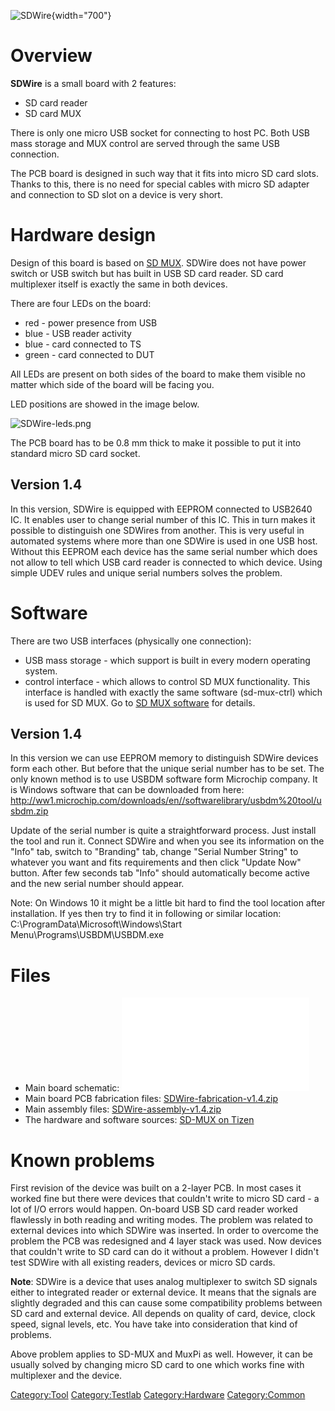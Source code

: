 ![SDWire](SDWire.png "SDWire"){width="700"}

Overview
========

**SDWire** is a small board with 2 features:

-   SD card reader
-   SD card MUX

There is only one micro USB socket for connecting to host PC. Both USB
mass storage and MUX control are served through the same USB connection.

The PCB board is designed in such way that it fits into micro SD card
slots. Thanks to this, there is no need for special cables with micro SD
adapter and connection to SD slot on a device is very short.

Hardware design
===============

Design of this board is based on [SD MUX](SD_MUX "wikilink"). SDWire
does not have power switch or USB switch but has built in USB SD card
reader. SD card multiplexer itself is exactly the same in both devices.

There are four LEDs on the board:

-   red - power presence from USB
-   blue - USB reader activity
-   blue - card connected to TS
-   green - card connected to DUT

All LEDs are present on both sides of the board to make them visible no
matter which side of the board will be facing you.

LED positions are showed in the image below.

![](SDWire-leds.png "SDWire-leds.png")

The PCB board has to be 0.8 mm thick to make it possible to put it into
standard micro SD card socket.

Version 1.4
-----------

In this version, SDWire is equipped with EEPROM connected to USB2640 IC.
It enables user to change serial number of this IC. This in turn makes
it possible to distinguish one SDWires from another. This is very useful
in automated systems where more than one SDWire is used in one USB host.
Without this EEPROM each device has the same serial number which does
not allow to tell which USB card reader is connected to which device.
Using simple UDEV rules and unique serial numbers solves the problem.

Software
========

There are two USB interfaces (physically one connection):

-   USB mass storage - which support is built in every modern operating
    system.
-   control interface - which allows to control SD MUX functionality.
    This interface is handled with exactly the same software
    (sd-mux-ctrl) which is used for SD MUX. Go to [SD MUX
    software](SD_MUX#Software "wikilink") for details.

Version 1.4
-----------

In this version we can use EEPROM memory to distinguish SDWire devices
form each other. But before that the unique serial number has to be set.
The only known method is to use USBDM software form Microchip company.
It is Windows software that can be downloaded from here:
<http://ww1.microchip.com/downloads/en//softwarelibrary/usbdm%20tool/usbdm.zip>

Update of the serial number is quite a straightforward process. Just
install the tool and run it. Connect SDWire and when you see its
information on the \"Info\" tab, switch to \"Branding\" tab, change
\"Serial Number String\" to whatever you want and fits requirements and
then click \"Update Now\" button. After few seconds tab \"Info\" should
automatically become active and the new serial number should appear.

Note: On Windows 10 it might be a little bit hard to find the tool
location after installation. If yes then try to find it in following or
similar location: C:\\ProgramData\\Microsoft\\Windows\\Start
Menu\\Programs\\USBDM\\USBDM.exe

Files
=====

-   Main board schematic:
    ![](SDWire-v1.4-sch.pdf "fig:SDWire-v1.4-sch.pdf")
-   Main board PCB fabrication files:
    [SDWire-fabrication-v1.4.zip](https://git.tizen.org/cgit/tools/testlab/sd-mux/plain/doc/hardware/SDWire/SDWire-fabrication-v1.4.zip)
-   Main assembly files:
    [SDWire-assembly-v1.4.zip](https://git.tizen.org/cgit/tools/testlab/sd-mux/plain/doc/hardware/SDWire/SDWire-assembly-v1.4.zip)
-   The hardware and software sources: [SD-MUX on
    Tizen](https://git.tizen.org/cgit/tools/testlab/sd-mux/)

Known problems
==============

First revision of the device was built on a 2-layer PCB. In most cases
it worked fine but there were devices that couldn\'t write to micro SD
card - a lot of I/O errors would happen. On-board USB SD card reader
worked flawlessly in both reading and writing modes. The problem was
related to external devices into which SDWire was inserted. In order to
overcome the problem the PCB was redesigned and 4 layer stack was used.
Now devices that couldn\'t write to SD card can do it without a problem.
However I didn\'t test SDWire with all existing readers, devices or
micro SD cards.

**Note**: SDWire is a device that uses analog multiplexer to switch SD
signals either to integrated reader or external device. It means that
the signals are slightly degraded and this can cause some compatibility
problems between SD card and external device. All depends on quality of
card, device, clock speed, signal levels, etc. You have take into
consideration that kind of problems.

Above problem applies to SD-MUX and MuxPi as well. However, it can be
usually solved by changing micro SD card to one which works fine with
multiplexer and the device.

[Category:Tool](Category:Tool "wikilink")
[Category:Testlab](Category:Testlab "wikilink")
[Category:Hardware](Category:Hardware "wikilink")
[Category:Common](Category:Common "wikilink")
